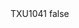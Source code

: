 <?xml version="1.0" encoding="UTF-8"?>
<CustomMetadata xmlns="http://soap.sforce.com/2006/04/metadata">
    <label>TXU1041</label>
    <protected>false</protected>
</CustomMetadata>
